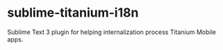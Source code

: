 # sublime-titanium-i18n
Sublime Text 3 plugin for helping internalization process Titanium Mobile apps.
